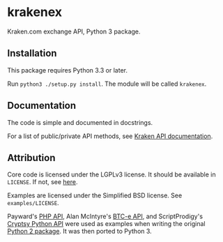 krakenex
========

Kraken.com exchange API, Python 3 package.


Installation
-----------

This package requires Python 3.3 or later.

Run `python3 ./setup.py install`. The module will be called `krakenex`.


Documentation
-------------

The code is simple and documented in docstrings.

For a list of public/private API methods, see
[Kraken API documentation][krakenapidoc].


Attribution
-----------

Core code is licensed under the LGPLv3 license. It should be available in
`LICENSE`. If not, see [here][corelicense].

Examples are licensed under the Simplified BSD license. See
`examples/LICENSE`.

Payward's [PHP API][krakenphpapi], Alan McIntyre's [BTC-e API][btceapi],
and ScriptProdigy's [Cryptsy Python API][cryptsypyapi] were used as
examples when writing the original [Python 2 package][python2-krakenex].
It was then ported to Python 3.


[krakenapidoc]: https://www.kraken.com/help/api
[corelicense]: https://www.gnu.org/licenses/lgpl-3.0.txt
[krakenphpapi]: https://github.com/payward/kraken-api-client
[btceapi]: https://github.com/alanmcintyre/btce-api
[cryptsypyapi]: https://github.com/ScriptProdigy/CryptsyPythonAPI
[python2-krakenex]: https://github.com/veox/python2-krakenex

